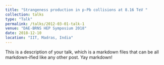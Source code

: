 ```yaml
---
title: "Strangeness production in p-Pb collisions at 8.16 TeV "
collection: talks
type: "Talk"
permalink: /talks/2012-03-01-talk-1
venue: "DAE-BRNS HEP Symposium 2018"
date: 2018-12-10
location: "IIT, Madras, India"
---
```


This is a description of your talk, which is a markdown files that can be all markdown-ified like any other post. Yay markdown!
